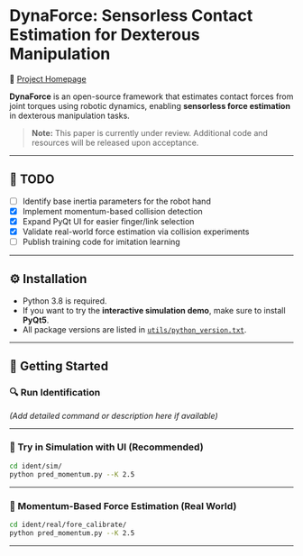 # **DynaForce: Sensorless Contact Estimation for Dexterous Manipulation**

🔗 [Project Homepage](https://sites.google.com/view/dex-sensorless/)

**DynaForce** is an open-source framework that estimates contact forces from joint torques using robotic dynamics, enabling **sensorless force estimation** in dexterous manipulation tasks.

> **Note:** This paper is currently under review. Additional code and resources will be released upon acceptance.

---

## 🚧 TODO

- [ ] Identify base inertia parameters for the robot hand  
- [x] Implement momentum-based collision detection  
- [x] Expand PyQt UI for easier finger/link selection  
- [x] Validate real-world force estimation via collision experiments  
- [ ] Publish training code for imitation learning

---

## ⚙️ Installation

- Python 3.8 is required.
- If you want to try the **interactive simulation demo**, make sure to install **PyQt5**.
- All package versions are listed in [`utils/python_version.txt`](utils/python_version.txt).

---

## 🚀 Getting Started

### 🔍 Run Identification
*(Add detailed command or description here if available)*

---

### 🧪 Try in Simulation with UI (**Recommended**)

```bash
cd ident/sim/
python pred_momentum.py --K 2.5
```

---

### 📡 Momentum-Based Force Estimation (Real World)

```bash
cd ident/real/fore_calibrate/
python pred_momentum.py --K 2.5
```

---
